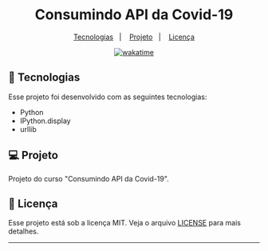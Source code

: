 <h1 align="center">
  Consumindo API da Covid-19
</h1>

<p align="center">
  <a href="#-tecnologias">Tecnologias</a>&nbsp;&nbsp;&nbsp;|&nbsp;&nbsp;&nbsp;
  <a href="#-projeto">Projeto</a>&nbsp;&nbsp;&nbsp;|&nbsp;&nbsp;&nbsp;
  <a href="#memo-licença">Licença</a>
</p>

<p align="center">
<a href="https://wakatime.com/badge/user/68660678-6b86-4b78-98df-f5f41a37e1bc/project/1f3e61eb-a021-42d7-8353-ec8fc6a59363"><img src="https://wakatime.com/badge/user/68660678-6b86-4b78-98df-f5f41a37e1bc/project/1f3e61eb-a021-42d7-8353-ec8fc6a59363.svg" alt="wakatime"></a>
</p>

## 🚀 Tecnologias

Esse projeto foi desenvolvido com as seguintes tecnologias:

- Python
- IPython.display
- urllib

## 💻 Projeto

Projeto do curso "Consumindo API da Covid-19".

## :memo: Licença

Esse projeto está sob a licença MIT. Veja o arquivo [LICENSE](LICENSE) para mais detalhes.

---
